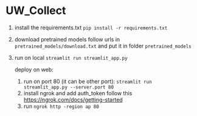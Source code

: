 # UW_Collect

1. install the requirements.txt `pip install -r requirements.txt`

2. download pretrained models follow urls in `pretrained_models/download.txt` and put it in folder `pretrained_models`

3. run on local `streamlit run streamlit_app.py`

   deploy on web:
   1) run on port 80 (it can be other port): `streamlit run streamlit_app.py --server.port 80`
   2) install ngrok and add auth_token follow this https://ngrok.com/docs/getting-started
   3) run `ngrok http -region ap 80`
   
